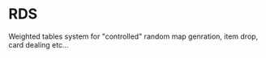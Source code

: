 # RDS

Weighted tables system for "controlled" random map genration, item drop, card dealing etc...
